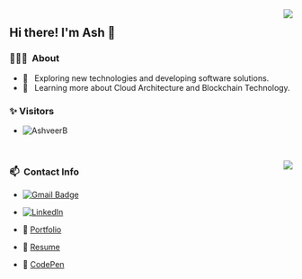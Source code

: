 <img align='right' src="https://github-readme-stats.vercel.app/api/top-langs/?username=AshveerB&show_icons=true&title_color=fff&icon_color=FFD700&text_color=ECECEC&bg_color=8A2BE2">

<h2> Hi there! I'm Ash 👋</h2>

<h3> 👨🏻‍💻 &nbsp;About </h3>

- 🤔 &nbsp; Exploring new technologies and developing software solutions.
- 🌱 &nbsp; Learning more about Cloud Architecture and Blockchain Technology.

 <h3> ✨ Visitors </h3>

- <p align="left"> <img src="https://komarev.com/ghpvc/?username=AshveerB" alt="AshveerB" /> </p><br />
 
 <img align='right' src="https://github-readme-stats.vercel.app/api?username=AshveerB&show_icons=true&title_color=fff&icon_color=FFD700&text_color=ECECEC&bg_color=8A2BE2">

<h3> 📫 &nbsp;Contact Info</h3> 

- [![Gmail Badge](https://img.shields.io/badge/-Gmail-c14438?style=flat-square&logo=Gmail&logoColor=white&link=mailto:ashveerbhayroo@gmail.com)](mailto:ashveerbhayroo@gmail.com)
- <a href="https://www.linkedin.com/in/ashveer-bhayroo/" target="_blank"><img src="https://img.shields.io/badge/LinkedIn-%230077B5.svg?&style=flat-square&logo=linkedin&logoColor=white" alt="LinkedIn"></a>

- :card_index: [Portfolio](https://ashveer-bhayroo.netlify.app/)
- :card_index: [Resume](https://docs.google.com/document/d/1i5VqLNqs5V4GaTSjt2dMuEdepHHzXmBbBoOFJNYRM9o/edit?usp=sharing)
- :card_index: [CodePen](https://codepen.io/ABhayroo)
